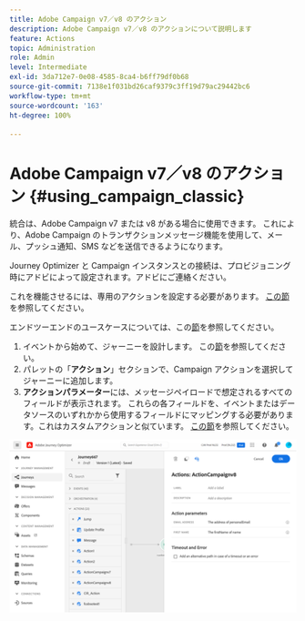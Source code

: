 ```yaml
---
title: Adobe Campaign v7／v8 のアクション
description: Adobe Campaign v7／v8 のアクションについて説明します
feature: Actions
topic: Administration
role: Admin
level: Intermediate
exl-id: 3da712e7-0e08-4585-8ca4-b6ff79df0b68
source-git-commit: 7138e1f031bd26caf9379c3ff19d79ac29442bc6
workflow-type: tm+mt
source-wordcount: '163'
ht-degree: 100%

---
```


# Adobe Campaign v7／v8 のアクション {#using_campaign_classic}

統合は、Adobe Campaign v7 または v8 がある場合に使用できます。 これにより、Adobe Campaign のトランザクションメッセージ機能を使用して、メール、プッシュ通知、SMS などを送信できるようになります。

Journey Optimizer と Campaign インスタンスとの接続は、プロビジョニング時にアドビによって設定されます。アドビにご連絡ください。

これを機能させるには、専用のアクションを設定する必要があります。 [この節](../action/acc-action.md)を参照してください。

エンドツーエンドのユースケースについては、この[節](../building-journeys/campaign-classic-use-case.md)を参照してください。

1. イベントから始めて、ジャーニーを設計します。 この[節](../building-journeys/journey.md)を参照してください。
1. パレットの「**アクション**」セクションで、Campaign アクションを選択してジャーニーに追加します。
1. **アクションパラメーター**&#x200B;には、メッセージペイロードで想定されるすべてのフィールドが表示されます。 これらの各フィールドを、イベントまたはデータソースのいずれかから使用するフィールドにマッピングする必要があります。これはカスタムアクションと似ています。 [この節](../building-journeys/using-custom-actions.md)を参照してください。

![](../assets/accintegration2.png)
